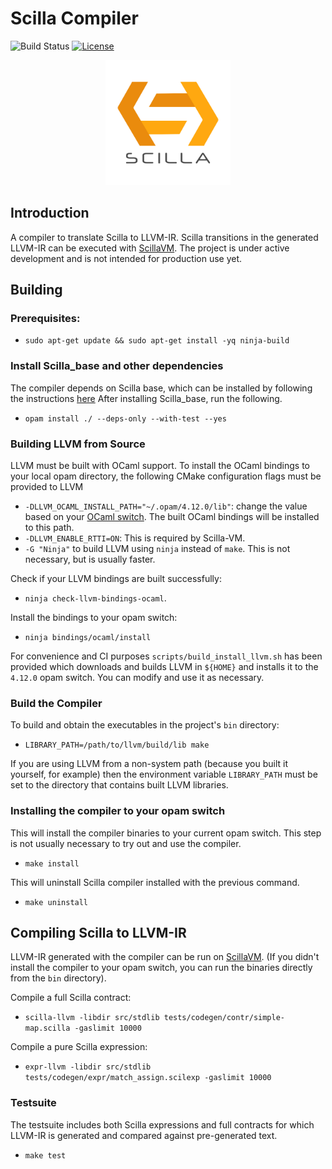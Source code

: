 # Scilla Compiler

![Build Status](https://github.com/Zilliqa/scilla-compiler/workflows/CI/badge.svg)
[![License](https://img.shields.io/badge/License-GPLv3-blue.svg)](https://github.com/Zilliqa/scilla/blob/master/LICENSE)

<p align="center">
  <a href="https://scilla-lang.org/"><img src="https://github.com/Zilliqa/scilla/blob/master/imgs/scilla-logo-color.jpg" width="200" height="200"></a>
</p>

## Introduction
A compiler to translate Scilla to LLVM-IR. Scilla transitions in the 
generated LLVM-IR can be executed with [ScillaVM](https://github.com/Zilliqa/scilla-vm).
The project is under active development and is not intended for production use yet.

## Building

### Prerequisites:

  - `sudo apt-get update && sudo apt-get install -yq ninja-build`

### Install Scilla_base and other dependencies

The compiler depends on Scilla base, which can be installed by following the
instructions [here](https://github.com/Zilliqa/scilla/#installing-scilla-with-opam)
After installing Scilla_base, run the following.

  - `opam install ./ --deps-only --with-test --yes`

### Building LLVM from Source

LLVM must be built with OCaml support. To install the OCaml bindings to your local
opam directory, the following CMake configuration flags must be provided
to LLVM

  - `-DLLVM_OCAML_INSTALL_PATH="~/.opam/4.12.0/lib"`: change
    the value based on your [OCaml switch](https://github.com/Zilliqa/scilla/blob/master/INSTALL.md#installing-opam-packages).
    The built OCaml bindings will be installed to this path.
  - `-DLLVM_ENABLE_RTTI=ON`: This is required by Scilla-VM.
  - `-G "Ninja"` to build LLVM using `ninja` instead of `make`.
    This is not necessary, but is usually faster.

Check if your LLVM bindings are built successfully:

  - `ninja check-llvm-bindings-ocaml`.

Install the bindings to your opam switch:

  - `ninja bindings/ocaml/install`

For convenience and CI purposes `scripts/build_install_llvm.sh` has been provided
which downloads and builds LLVM in `${HOME}` and installs it to the `4.12.0` opam
switch. You can modify and use it as necessary.

### Build the Compiler

To build and obtain the executables in the project's `bin` directory:

  - `LIBRARY_PATH=/path/to/llvm/build/lib make`

If you are using LLVM from a non-system path (because you built it
yourself, for example) then the environment variable `LIBRARY_PATH`
must be set to the directory that contains built LLVM libraries.

### Installing the compiler to your opam switch

This will install the compiler binaries to your current opam switch.
This step is not usually necessary to try out and use the compiler.

  - `make install`

This will uninstall Scilla compiler installed with the previous command.

  - `make uninstall`

## Compiling Scilla to LLVM-IR

LLVM-IR generated with the compiler can be run on [ScillaVM](https://github.com/Zilliqa/scilla-vm).
(If you didn't install the compiler to your opam switch, you can run the binaries directly
from the `bin` directory).

Compile a full Scilla contract:

  - `scilla-llvm -libdir src/stdlib tests/codegen/contr/simple-map.scilla -gaslimit 10000`

Compile a pure Scilla expression:

  - `expr-llvm -libdir src/stdlib tests/codegen/expr/match_assign.scilexp -gaslimit 10000`

### Testsuite

The testsuite includes both Scilla expressions and full contracts for
which LLVM-IR is generated and compared against pre-generated text.

  - `make test`
